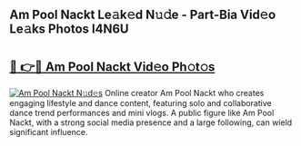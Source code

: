 ## Am Pool Nackt Le𝚊k𝚎d N𝚞𝚍e - Part-Bia Vid𝚎o Le𝚊ks Photos l4N6U

# <h2><a href="http://fbaxha3.evod.top/?m=Am+Pool+Nackt">🔗 👉🔴 Am Pool Nackt Vid𝚎o Ph𝚘t𝚘s</a></h2>

[![Am Pool Nackt N𝚞d𝚎s](https://i.imgur.com/8V9OHl7.gif)](http://fbaxha3.evod.top/?m=Am+Pool+Nackt)
Online creator Am Pool Nackt who creates engaging lifestyle and dance content, featuring solo and collaborative dance trend performances and mini vlogs. A public figure like Am Pool Nackt, with a strong social media presence and a large following, can wield significant influence. 
